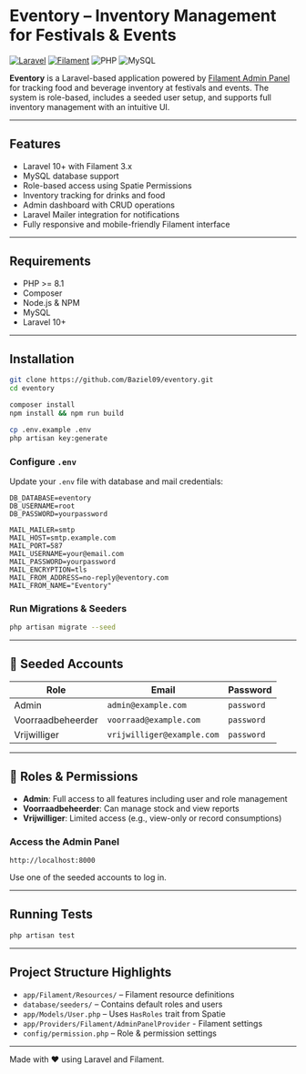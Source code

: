# Eventory – Inventory Management for Festivals & Events

[![Laravel](https://img.shields.io/badge/Laravel-12.x-red.svg)](https://laravel.com/)
[![Filament](https://img.shields.io/badge/Filament-Admin%20Panel-blueviolet)](https://filamentphp.com/)
![PHP](https://img.shields.io/badge/PHP->=8.4-blue)
![MySQL](https://img.shields.io/badge/Database-MySQL-brightgreen)

**Eventory** is a Laravel-based application powered by [Filament Admin Panel](https://filamentphp.com/) for tracking food and beverage inventory at festivals and events. The system is role-based, includes a seeded user setup, and supports full inventory management with an intuitive UI.

---

## Features

- Laravel 10+ with Filament 3.x
- MySQL database support
- Role-based access using Spatie Permissions
- Inventory tracking for drinks and food
- Admin dashboard with CRUD operations
- Laravel Mailer integration for notifications
- Fully responsive and mobile-friendly Filament interface

---

## Requirements

- PHP >= 8.1
- Composer
- Node.js & NPM
- MySQL
- Laravel 10+

---

## Installation

```bash
git clone https://github.com/Baziel09/eventory.git
cd eventory

composer install
npm install && npm run build

cp .env.example .env
php artisan key:generate
```

### Configure `.env`

Update your `.env` file with database and mail credentials:

```env
DB_DATABASE=eventory
DB_USERNAME=root
DB_PASSWORD=yourpassword

MAIL_MAILER=smtp
MAIL_HOST=smtp.example.com
MAIL_PORT=587
MAIL_USERNAME=your@email.com
MAIL_PASSWORD=yourpassword
MAIL_ENCRYPTION=tls
MAIL_FROM_ADDRESS=no-reply@eventory.com
MAIL_FROM_NAME="Eventory"
```

### Run Migrations & Seeders

```bash
php artisan migrate --seed
```

---

## 👥 Seeded Accounts

| Role               | Email                      | Password  |
|--------------------|----------------------------|-----------|
| Admin              | `admin@example.com`        | `password` |
| Voorraadbeheerder  | `voorraad@example.com`     | `password` |
| Vrijwilliger       | `vrijwilliger@example.com` | `password` |

---

## 🔐 Roles & Permissions

- **Admin**: Full access to all features including user and role management
- **Voorraadbeheerder**: Can manage stock and view reports
- **Vrijwilliger**: Limited access (e.g., view-only or record consumptions)

### Access the Admin Panel

```text
http://localhost:8000
```

Use one of the seeded accounts to log in.

---

## Running Tests

```bash
php artisan test
```

---

## Project Structure Highlights

- `app/Filament/Resources/` – Filament resource definitions
- `database/seeders/` – Contains default roles and users
- `app/Models/User.php` – Uses `HasRoles` trait from Spatie
- `app/Providers/Filament/AdminPanelProvider` - Filament settings
- `config/permission.php` – Role & permission settings

---

Made with ❤️ using Laravel and Filament.
